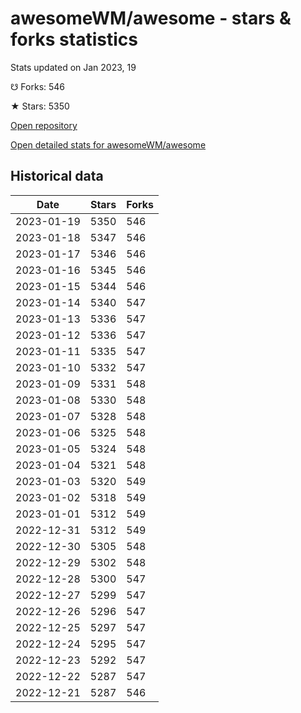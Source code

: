 # awesomeWM/awesome - stars & forks statistics

Stats updated on Jan 2023, 19

☋ Forks: 546

★ Stars: 5350

[Open repository](https://github.com/awesomeWM/awesome)

[Open detailed stats for awesomeWM/awesome](https://reviewgithub.com/rep/awesomeWM/awesome)

## Historical data
| Date | Stars | Forks |
|------|-------|-------|
| 2023-01-19 | 5350 | 546 | 
| 2023-01-18 | 5347 | 546 | 
| 2023-01-17 | 5346 | 546 | 
| 2023-01-16 | 5345 | 546 | 
| 2023-01-15 | 5344 | 546 | 
| 2023-01-14 | 5340 | 547 | 
| 2023-01-13 | 5336 | 547 | 
| 2023-01-12 | 5336 | 547 | 
| 2023-01-11 | 5335 | 547 | 
| 2023-01-10 | 5332 | 547 | 
| 2023-01-09 | 5331 | 548 | 
| 2023-01-08 | 5330 | 548 | 
| 2023-01-07 | 5328 | 548 | 
| 2023-01-06 | 5325 | 548 | 
| 2023-01-05 | 5324 | 548 | 
| 2023-01-04 | 5321 | 548 | 
| 2023-01-03 | 5320 | 549 | 
| 2023-01-02 | 5318 | 549 | 
| 2023-01-01 | 5312 | 549 | 
| 2022-12-31 | 5312 | 549 | 
| 2022-12-30 | 5305 | 548 | 
| 2022-12-29 | 5302 | 548 | 
| 2022-12-28 | 5300 | 547 | 
| 2022-12-27 | 5299 | 547 | 
| 2022-12-26 | 5296 | 547 | 
| 2022-12-25 | 5297 | 547 | 
| 2022-12-24 | 5295 | 547 | 
| 2022-12-23 | 5292 | 547 | 
| 2022-12-22 | 5287 | 547 | 
| 2022-12-21 | 5287 | 546 | 

